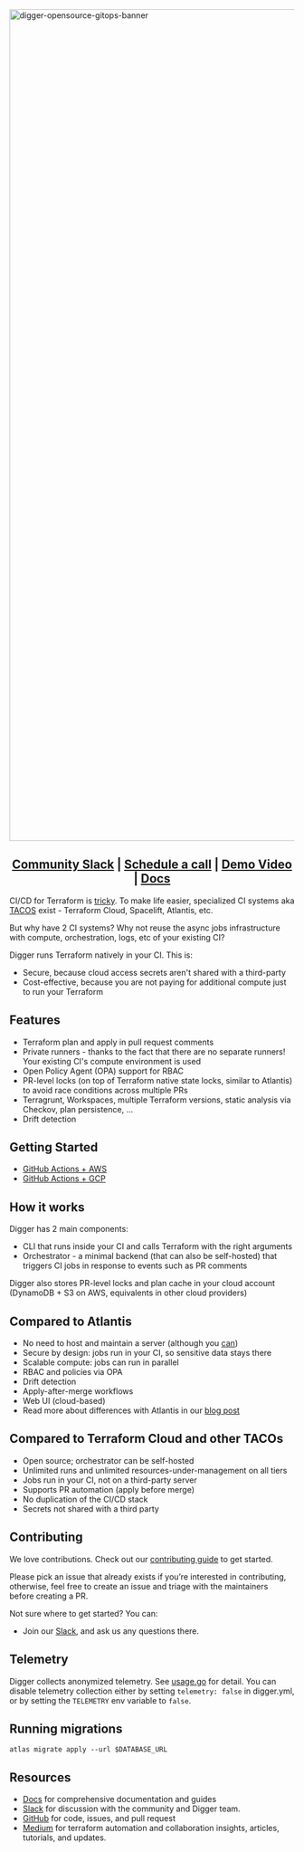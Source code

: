 <img width="1470" alt="digger-opensource-gitops-banner" src="https://github.com/diggerhq/digger/assets/1280498/7fb44db3-38ca-4021-8714-87a2f1a14982">

<h2 align="center">
  <a href="https://bit.ly/diggercommunity">Community Slack</a> |
  <a href="https://calendly.com/diggerdev/diggerdemo">Schedule a call</a> |
  <a href="https://youtu.be/vPjk3gYSxuE">Demo Video</a> |
  <a href="https://docs.digger.dev/">Docs</a>
</h2>

CI/CD for Terraform is [tricky](https://itnext.io/pains-in-terraform-collaboration-249a56b4534e). To make life easier, specialized CI systems aka [TACOS](https://itnext.io/spice-up-your-infrastructure-as-code-with-tacos-1a9c179e0783) exist - Terraform Cloud, Spacelift, Atlantis, etc.

But why have 2 CI systems? Why not reuse the async jobs infrastructure with compute, orchestration, logs, etc of your existing CI?

Digger runs Terraform natively in your CI. This is:

- Secure, because cloud access secrets aren't shared with a third-party
- Cost-effective, because you are not paying for additional compute just to run your Terraform

## Features

- Terraform plan and apply in pull request comments
- Private runners - thanks to the fact that there are no separate runners! Your existing CI's compute environment is used
- Open Policy Agent (OPA) support for RBAC
- PR-level locks (on top of Terraform native state locks, similar to Atlantis) to avoid race conditions across multiple PRs
- Terragrunt, Workspaces, multiple Terraform versions, static analysis via Checkov, plan persistence, ...
- Drift detection 
  

## Getting Started

- [GitHub Actions + AWS](https://docs.digger.dev/getting-started/github-actions-+-aws)
- [GitHub Actions + GCP](https://docs.digger.dev/getting-started/github-actions-and-gcp)

## How it works

Digger has 2 main components:
- CLI that runs inside your CI and calls Terraform with the right arguments
- Orchestrator - a minimal backend (that can also be self-hosted) that triggers CI jobs in response to events such as PR comments

Digger also stores PR-level locks and plan cache in your cloud account (DynamoDB + S3 on AWS, equivalents in other cloud providers)

## Compared to Atlantis

- No need to host and maintain a server (although you [can](https://docs.digger.dev/self-host/deploy-helm))
- Secure by design: jobs run in your CI, so sensitive data stays there
- Scalable compute: jobs can run in parallel
- RBAC and policies via OPA
- Drift detection
- Apply-after-merge workflows
- Web UI (cloud-based)
- Read more about differences with Atlantis in our [blog post](https://medium.com/@DiggerHQ/digger-and-atlantis-key-differences-c08029ffe112)
​
## Compared to Terraform Cloud and other TACOs

- Open source; orchestrator can be self-hosted
- Unlimited runs and unlimited resources-under-management on all tiers
- Jobs run in your CI, not on a third-party server
- Supports PR automation (apply before merge)
- No duplication of the CI/CD stack
- Secrets not shared with a third party

## Contributing

We love contributions. Check out our [contributing guide](CONTRIBUTING.md) to get started.

Please pick an issue that already exists if you’re interested in contributing, otherwise, feel free to create an issue and triage with the maintainers before creating a PR.

Not sure where to get started? You can:

-   Join our <a href="https://join.slack.com/t/diggertalk/shared_invite/zt-1tocl4w0x-E3RkpPiK7zQkehl8O78g8Q">Slack</a>, and ask us any questions there.

## Telemetry

Digger collects anonymized telemetry. See [usage.go](https://github.com/diggerhq/digger/blob/develop/cli/pkg/usage/usage.go) for detail. You can disable telemetry collection either by setting `telemetry: false` in digger.yml, or by setting the `TELEMETRY` env variable to `false`.

## Running migrations

```
atlas migrate apply --url $DATABASE_URL
```

## Resources

- [Docs](https://docs.digger.dev/) for comprehensive documentation and guides
- [Slack](https://join.slack.com/t/diggertalk/shared_invite/zt-1tocl4w0x-E3RkpPiK7zQkehl8O78g8Q) for discussion with the community and Digger team.
- [GitHub](https://github.com/diggerhq/digger) for code, issues, and pull request
- [Medium](https://medium.com/@DiggerHQ) for terraform automation and collaboration insights, articles, tutorials, and updates.
